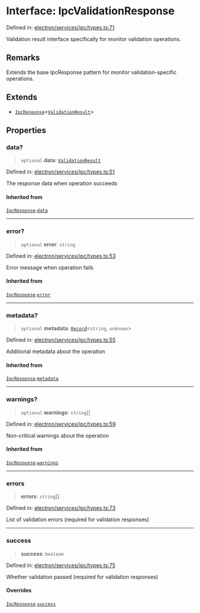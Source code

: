 # Interface: IpcValidationResponse

Defined in: [electron/services/ipc/types.ts:71](https://github.com/Nick2bad4u/Uptime-Watcher/blob/main/electron/services/ipc/types.ts#L71)

Validation result interface specifically for monitor validation operations.

## Remarks

Extends the base IpcResponse pattern for monitor validation-specific
operations.

## Extends

- [`IpcResponse`](IpcResponse.md)\<[`ValidationResult`](../../../../../shared/types/validation/interfaces/ValidationResult.md)\>

## Properties

### data?

> `optional` **data**: [`ValidationResult`](../../../../../shared/types/validation/interfaces/ValidationResult.md)

Defined in: [electron/services/ipc/types.ts:51](https://github.com/Nick2bad4u/Uptime-Watcher/blob/main/electron/services/ipc/types.ts#L51)

The response data when operation succeeds

#### Inherited from

[`IpcResponse`](IpcResponse.md).[`data`](IpcResponse.md#data)

***

### error?

> `optional` **error**: `string`

Defined in: [electron/services/ipc/types.ts:53](https://github.com/Nick2bad4u/Uptime-Watcher/blob/main/electron/services/ipc/types.ts#L53)

Error message when operation fails

#### Inherited from

[`IpcResponse`](IpcResponse.md).[`error`](IpcResponse.md#error)

***

### metadata?

> `optional` **metadata**: [`Record`](https://www.typescriptlang.org/docs/handbook/utility-types.html#recordkeys-type)\<`string`, `unknown`\>

Defined in: [electron/services/ipc/types.ts:55](https://github.com/Nick2bad4u/Uptime-Watcher/blob/main/electron/services/ipc/types.ts#L55)

Additional metadata about the operation

#### Inherited from

[`IpcResponse`](IpcResponse.md).[`metadata`](IpcResponse.md#metadata)

***

### warnings?

> `optional` **warnings**: `string`[]

Defined in: [electron/services/ipc/types.ts:59](https://github.com/Nick2bad4u/Uptime-Watcher/blob/main/electron/services/ipc/types.ts#L59)

Non-critical warnings about the operation

#### Inherited from

[`IpcResponse`](IpcResponse.md).[`warnings`](IpcResponse.md#warnings)

***

### errors

> **errors**: `string`[]

Defined in: [electron/services/ipc/types.ts:73](https://github.com/Nick2bad4u/Uptime-Watcher/blob/main/electron/services/ipc/types.ts#L73)

List of validation errors (required for validation responses)

***

### success

> **success**: `boolean`

Defined in: [electron/services/ipc/types.ts:75](https://github.com/Nick2bad4u/Uptime-Watcher/blob/main/electron/services/ipc/types.ts#L75)

Whether validation passed (required for validation responses)

#### Overrides

[`IpcResponse`](IpcResponse.md).[`success`](IpcResponse.md#success)
